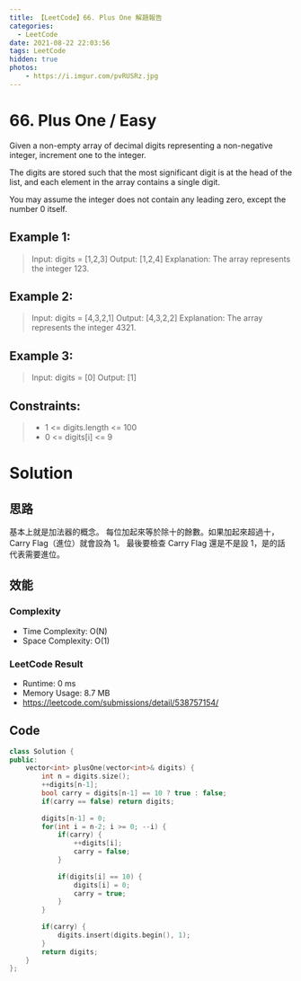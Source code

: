 ```yaml
---
title: 【LeetCode】66. Plus One 解題報告
categories:
  - LeetCode
date: 2021-08-22 22:03:56
tags: LeetCode
hidden: true
photos:
    - https://i.imgur.com/pvRUSRz.jpg
---
```

 
# 66. Plus One / Easy

Given a non-empty array of decimal digits representing a non-negative integer, increment one to the integer.

The digits are stored such that the most significant digit is at the head of the list, and each element in the array contains a single digit.

You may assume the integer does not contain any leading zero, except the number 0 itself.
<!-- more --> 
 

## Example 1:
> Input: digits = [1,2,3]
> Output: [1,2,4]
> Explanation: The array represents the integer 123.

## Example 2:
> Input: digits = [4,3,2,1]
> Output: [4,3,2,2]
> Explanation: The array represents the integer 4321.

## Example 3:
> Input: digits = [0]
> Output: [1]

## Constraints: 
> - 1 <= digits.length <= 100
> - 0 <= digits[i] <= 9

# Solution
## 思路 

基本上就是加法器的概念。
每位加起來等於除十的餘數。如果加起來超過十，Carry Flag（進位）就會設為 1。
最後要檢查 Carry Flag 還是不是設 1，是的話代表需要進位。

## 效能

### Complexity 
- Time Complexity: O(N)
- Space Complexity: O(1)

### LeetCode Result

- Runtime: 0 ms
- Memory Usage: 8.7 MB 
- https://leetcode.com/submissions/detail/538757154/

## Code
```cpp
class Solution {
public:
    vector<int> plusOne(vector<int>& digits) {
        int n = digits.size();
        ++digits[n-1];
        bool carry = digits[n-1] == 10 ? true : false;
        if(carry == false) return digits;
        
        digits[n-1] = 0;
        for(int i = n-2; i >= 0; --i) {
            if(carry) {
                ++digits[i];
                carry = false;
            }
            
            if(digits[i] == 10) {
                digits[i] = 0;
                carry = true;
            }
        }
        
        if(carry) {
            digits.insert(digits.begin(), 1);
        }
        return digits;
    }
};
```